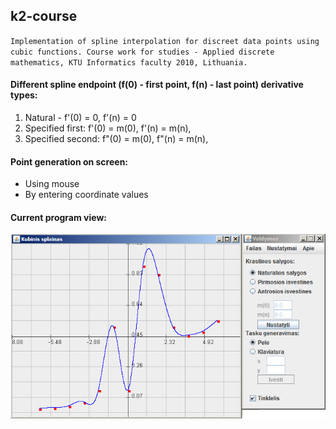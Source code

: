 ## k2-course ##

`Implementation of spline interpolation for discreet data points using cubic functions.
Course work for studies - Applied discrete mathematics, KTU Informatics faculty 2010, Lithuania. `

#### Different spline endpoint (f(0) - first point, f(n) - last point) derivative types: ####

1. Natural - f'(0) = 0, f'(n) = 0
2. Specified first: f'(0) = m(0), f'(n) = m(n),
3. Specified second: f"(0) = m(0), f"(n) = m(n),

#### Point generation on screen: ####

* Using mouse
* By entering coordinate values

#### Current program view: ####
![Alt text](/cubic.jpg "Program view")

